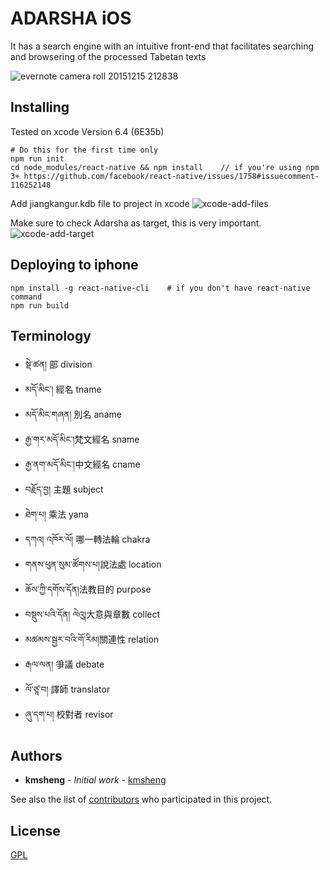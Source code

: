 # ADARSHA iOS
It has a search engine with an intuitive front-end that facilitates searching and browsering of the processed Tabetan texts

![evernote camera roll 20151215 212838](https://cloud.githubusercontent.com/assets/880569/11811953/a8713b84-a373-11e5-9830-f1debd44a7bd.png)


## Installing

Tested on xcode Version 6.4 (6E35b)


```
# Do this for the first time only
npm run init
cd node_modules/react-native && npm install    // if you're using npm 3+ https://github.com/facebook/react-native/issues/1758#issuecomment-116252148
```

Add jiangkangur.kdb file to project in xcode
![xcode-add-files](https://raw.githubusercontent.com/kmsheng/AdarshaIos/master/docs/xcode-add-files.png)

Make sure to check Adarsha as target, this is very important.
![xcode-add-target](https://cloud.githubusercontent.com/assets/880569/12003325/86eaacaa-ab54-11e5-8e98-00904641e117.jpg)

## Deploying to iphone

```
npm install -g react-native-cli    # if you don't have react-native command
npm run build
```

## Terminology

* སྡེ་ཚན། 部 division
* མདོ་མིང་།   經名  tname
* མདོ་མིང་གཞན།  別名  aname
* རྒྱ་གར་མདོ་མིང་།梵文經名  sname
* རྒྱ་ནག་མདོ་མིང་།中文經名 cname
* བརྗོད་བྱ།  主題  subject
* ཐེག་པ། 乘法  yana
* དཀའ། འཁོར་ལོ། 哪一轉法輪  chakra
* གནས་ཕུན་སུམ་ཚོགས་པ།說法處  location
* ཆོས་ཀྱི་དགོས་དོན།法教目的  purpose
* བསྡུས་པའི་དོན། ལེའུ།大意與章數  collect
* མཚམས་སྦྱར་བའི་གོ་རིམ།關連性  relation
* རྒལ་ལན།  爭議  debate
* ལོ་ཙཱ་བ།  譯師  translator
* ཞུ་དག་པ།   校對者  revisor

## Authors

* **kmsheng** - *Initial work* - [kmsheng](https://github.com/kmsheng)

See also the list of [contributors](https://github.com/karmapa/AdarshaIos/contributors) who participated in this project.

## License
[GPL](https://github.com/karmapa/AdarshaIos/blob/master/LICENSE)
